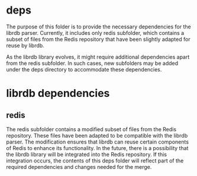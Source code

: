 # deps
The purpose of this folder is to provide the necessary dependencies for the librdb parser. 
Currently, it includes only redis subfolder, which contains a subset of files from the Redis 
repository that have been slightly adapted for reuse by librdb.

As the librdb library evolves, it might require additional dependencies apart from the redis
subfolder. In such cases, new subfolders may be added under the deps directory to
accommodate these dependencies.

# librdb dependencies

## redis
The redis subfolder contains a modified subset of files from the Redis repository. These 
files have been adapted to be compatible with the librdb parser. The modification ensures 
that librdb can reuse certain components of Redis to enhance its functionality. In the 
future, there is a possibility that the librdb library will be integrated into the Redis 
repository. If this integration occurs, the contents of this deps folder will reflect 
part of the required dependencies and changes needed for the merge.

